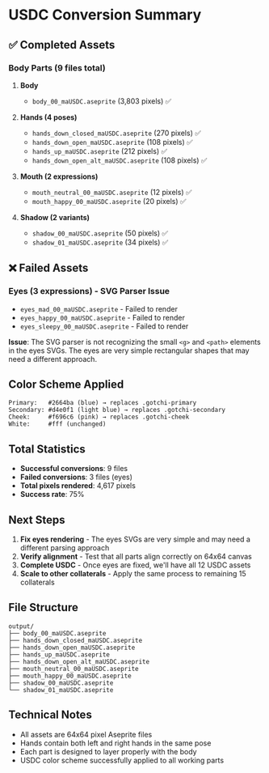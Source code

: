 # USDC Conversion Summary

## ✅ Completed Assets

### Body Parts (9 files total)

1. **Body**
   - `body_00_maUSDC.aseprite` (3,803 pixels) ✅

2. **Hands (4 poses)**
   - `hands_down_closed_maUSDC.aseprite` (270 pixels) ✅
   - `hands_down_open_maUSDC.aseprite` (108 pixels) ✅
   - `hands_up_maUSDC.aseprite` (212 pixels) ✅
   - `hands_down_open_alt_maUSDC.aseprite` (108 pixels) ✅

3. **Mouth (2 expressions)**
   - `mouth_neutral_00_maUSDC.aseprite` (12 pixels) ✅
   - `mouth_happy_00_maUSDC.aseprite` (20 pixels) ✅

4. **Shadow (2 variants)**
   - `shadow_00_maUSDC.aseprite` (50 pixels) ✅
   - `shadow_01_maUSDC.aseprite` (34 pixels) ✅

## ❌ Failed Assets

### Eyes (3 expressions) - SVG Parser Issue
- `eyes_mad_00_maUSDC.aseprite` - Failed to render
- `eyes_happy_00_maUSDC.aseprite` - Failed to render  
- `eyes_sleepy_00_maUSDC.aseprite` - Failed to render

**Issue**: The SVG parser is not recognizing the small `<g>` and `<path>` elements in the eyes SVGs. The eyes are very simple rectangular shapes that may need a different approach.

## Color Scheme Applied

```
Primary:   #2664ba (blue) → replaces .gotchi-primary
Secondary: #d4e0f1 (light blue) → replaces .gotchi-secondary
Cheek:     #f696c6 (pink) → replaces .gotchi-cheek
White:     #fff (unchanged)
```

## Total Statistics

- **Successful conversions**: 9 files
- **Failed conversions**: 3 files (eyes)
- **Total pixels rendered**: 4,617 pixels
- **Success rate**: 75%

## Next Steps

1. **Fix eyes rendering** - The eyes SVGs are very simple and may need a different parsing approach
2. **Verify alignment** - Test that all parts align correctly on 64x64 canvas
3. **Complete USDC** - Once eyes are fixed, we'll have all 12 USDC assets
4. **Scale to other collaterals** - Apply the same process to remaining 15 collaterals

## File Structure

```
output/
├── body_00_maUSDC.aseprite
├── hands_down_closed_maUSDC.aseprite
├── hands_down_open_maUSDC.aseprite
├── hands_up_maUSDC.aseprite
├── hands_down_open_alt_maUSDC.aseprite
├── mouth_neutral_00_maUSDC.aseprite
├── mouth_happy_00_maUSDC.aseprite
├── shadow_00_maUSDC.aseprite
└── shadow_01_maUSDC.aseprite
```

## Technical Notes

- All assets are 64x64 pixel Aseprite files
- Hands contain both left and right hands in the same pose
- Each part is designed to layer properly with the body
- USDC color scheme successfully applied to all working parts
